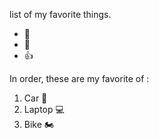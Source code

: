  list of my favorite things.
- 🤣
- 🥰 
- 👍

In  order, these are my favorite of :
1. Car 🚙
2. Laptop 💻
3. Bike 🏍️
